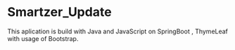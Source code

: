 # Smartzer_Update
This aplication is build with Java and JavaScript on SpringBoot , ThymeLeaf with usage of Bootstrap.
